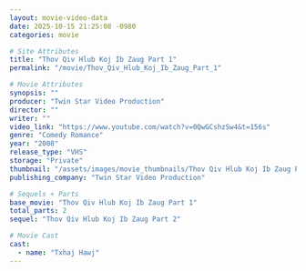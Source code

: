 ```yaml
---
layout: movie-video-data
date: 2025-10-15 21:25:08 -0980
categories: movie

# Site Attributes
title: "Thov Qiv Hlub Koj Ib Zaug Part 1"
permalink: "/movie/Thov_Qiv_Hlub_Koj_Ib_Zaug_Part_1"

# Movie Attributes
synopsis: ""
producer: "Twin Star Video Production"
director: ""
writer: ""
video_link: "https://www.youtube.com/watch?v=0QwGCshzSw4&t=156s"
genre: "Comedy Romance"
year: "2008"
release_type: "VHS"
storage: "Private"
thumbnail: "/assets/images/movie_thumbnails/Thov Qiv Hlub Koj Ib Zaug Part 1.jpeg"
publishing_company: "Twin Star Video Production"

# Sequels + Parts
base_movie: "Thov Qiv Hlub Koj Ib Zaug Part 1"
total_parts: 2
sequel: "Thov Qiv Hlub Koj Ib Zaug Part 2"

# Movie Cast
cast:
  - name: "Txhaj Hawj"
---
```

